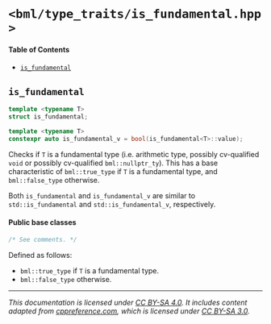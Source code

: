 # `<bml/type_traits/is_fundamental.hpp>`
#### Table of Contents
- [`is_fundamental`](#is_fundamental)

## `is_fundamental`
```c++
template <typename T>
struct is_fundamental;

template <typename T>
constexpr auto is_fundamental_v = bool(is_fundamental<T>::value);
```
Checks if `T` is a fundamental type (i.e. arithmetic type, possibly cv-qualified `void` or possibly
cv-qualified `bml::nullptr_ty`). This has a base characteristic of `bml::true_type` if `T` is a
fundamental type, and `bml::false_type` otherwise.

Both `is_fundamental` and `is_fundamental_v` are similar to `std::is_fundamental` and
`std::is_fundamental_v`, respectively.

#### Public base classes
```c++
/* See comments. */
```
Defined as follows:

- `bml::true_type` if `T` is a fundamental type.
- `bml::false_type` otherwise.

---
*This documentation is licensed under [CC BY-SA 4.0][1]. It includes content adapted from
[cppreference.com][2], which is licensed under [CC BY-SA 3.0][3].*

[1]: https://creativecommons.org/licenses/by-sa/4.0
[2]: https://en.cppreference.com
[3]: https://creativecommons.org/licenses/by-sa/3.0

